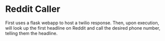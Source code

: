 Reddit Caller
==================

First uses a flask webapp to host a twilio response.
Then, upon execution, will look up the first headline on Reddit and call the desired phone number, telling them the headline.